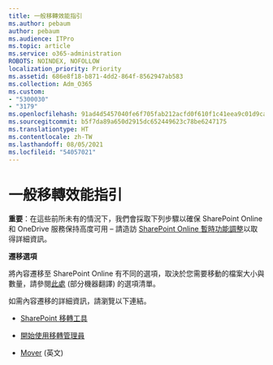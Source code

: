 ```yaml
---
title: 一般移轉效能指引
ms.author: pebaum
author: pebaum
ms.audience: ITPro
ms.topic: article
ms.service: o365-administration
ROBOTS: NOINDEX, NOFOLLOW
localization_priority: Priority
ms.assetid: 686e8f18-b871-4dd2-864f-8562947ab583
ms.collection: Adm_O365
ms.custom:
- "5300030"
- "3179"
ms.openlocfilehash: 91ad4d5457040fe6f705fab212acfd0f610f1c41eea9c01d9cab80439607292c
ms.sourcegitcommit: b5f7da89a650d2915dc652449623c78be6247175
ms.translationtype: HT
ms.contentlocale: zh-TW
ms.lasthandoff: 08/05/2021
ms.locfileid: "54057021"
---
```

# <a name="general-migration-performance-guidance"></a>一般移轉效能指引


**重要**：在這些前所未有的情況下，我們會採取下列步驟以確保 SharePoint Online 和 OneDrive 服務保持高度可用 – 請造訪 [SharePoint Online 暫時功能調整](https://aka.ms/ODSPAdjustments)以取得詳細資訊。

**遷移選項**

將內容遷移至 SharePoint Online 有不同的選項，取決於您需要移動的檔案大小與數量，請參閱[此處](https://docs.microsoft.com/sharepointmigration/migrate-to-sharepoint-online) (部分機器翻譯) 的選項清單。

如需內容遷移的詳細資訊，請瀏覽以下連結。

- [SharePoint 移轉工具](https://docs.microsoft.com/sharepointmigration/introducing-the-sharepoint-migration-tool)

- [開始使用移轉管理員](https://docs.microsoft.com/sharepointmigration/mm-get-started)

- [Mover](https://mover.io/) (英文)

